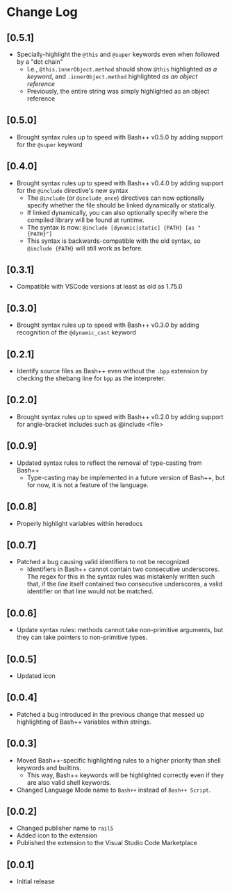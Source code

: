 # Change Log

## [0.5.1]

- Specially-highlight the `@this` and `@super` keywords even when followed by a "dot chain"
  - I.e., `@this.innerObject.method` should show `@this` highlighted *as a keyword*, and `.innerObject.method` highlighted *as an object reference*
  - Previously, the entire string was simply highlighted as an object reference

## [0.5.0]

- Brought syntax rules up to speed with Bash++ v0.5.0 by adding support for the `@super` keyword

## [0.4.0]

- Brought syntax rules up to speed with Bash++ v0.4.0 by adding support for the `@include` directive's new syntax
  - The `@include` (or `@include_once`) directives can now optionally specify whether the file should be linked dynamically or statically.
  - If linked dynamically, you can also optionally specify where the compiled library will be found at runtime.
  - The syntax is now: `@include [dynamic|static] {PATH} [as "{PATH}"]`
  - This syntax is backwards-compatible with the old syntax, so `@include {PATH}` will still work as before.

## [0.3.1]

- Compatible with VSCode versions at least as old as 1.75.0

## [0.3.0]

- Brought syntax rules up to speed with Bash++ v0.3.0 by adding recognition of the `@dynamic_cast` keyword

## [0.2.1]

- Identify source files as Bash++ even without the `.bpp` extension by checking the shebang line for `bpp` as the interpreter.

## [0.2.0]

- Brought syntax rules up to speed with Bash++ v0.2.0 by adding support for angle-bracket includes such as @include &lt;file&gt;

## [0.0.9]

- Updated syntax rules to reflect the removal of type-casting from Bash++
  - Type-casting may be implemented in a future version of Bash++, but for now, it is not a feature of the language.

## [0.0.8]

- Properly highlight variables within heredocs

## [0.0.7]

- Patched a bug causing valid identifiers to not be recognized
  - Identifiers in Bash++ cannot contain two consecutive underscores. The regex for this in the syntax rules was mistakenly written such that, if the *line* itself contained two consecutive underscores, a valid identifier on that line would not be matched.

## [0.0.6]

- Update syntax rules: methods cannot take non-primitive arguments, but they can take pointers to non-primitive types.

## [0.0.5]

- Updated icon

## [0.0.4]

- Patched a bug introduced in the previous change that messed up highlighting of Bash++ variables within strings.

## [0.0.3]

- Moved Bash++-specific highlighting rules to a higher priority than shell keywords and builtins.
  - This way, Bash++ keywords will be highlighted correctly even if they are also valid shell keywords.
- Changed Language Mode name to `Bash++` instead of `Bash++ Script`.

## [0.0.2]

- Changed publisher name to `rail5`
- Added icon to the extension
- Published the extension to the Visual Studio Code Marketplace

## [0.0.1]

- Initial release
